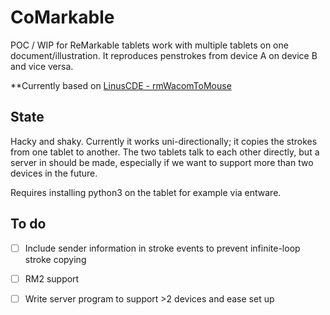# CoMarkable
POC / WIP for ReMarkable tablets work with multiple tablets on one document/illustration. It reproduces penstrokes from device A on device B and vice versa. 

**Currently based on [LinusCDE - rmWacomToMouse](https://github.com/LinusCDE/rmWacomToMouse)

## State 

Hacky and shaky. Currently it works uni-directionally; it copies the strokes from one tablet to another. The two tablets talk to each other directly, but a server in should be made, especially if we want to support more than two devices in the future. 

Requires installing python3 on the tablet for example via entware.

## To do

- [ ] Include sender information in stroke events to prevent infinite-loop stroke copying
- [ ] RM2 support
- [ ] Write server program to support >2 devices and ease set up

